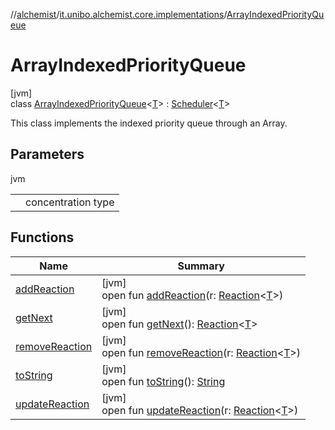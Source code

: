 //[alchemist](../../../index.md)/[it.unibo.alchemist.core.implementations](../index.md)/[ArrayIndexedPriorityQueue](index.md)

# ArrayIndexedPriorityQueue

[jvm]\
class [ArrayIndexedPriorityQueue](index.md)<[T](index.md)> : [Scheduler](../../it.unibo.alchemist.core.interfaces/-scheduler/index.md)<[T](index.md)> 

This class implements the indexed priority queue through an Array.

## Parameters

jvm

| | |
|---|---|
| <T> | concentration type |

## Functions

| Name | Summary |
|---|---|
| [addReaction](add-reaction.md) | [jvm]<br>open fun [addReaction](add-reaction.md)(r: [Reaction](../../it.unibo.alchemist.model.interfaces/-reaction/index.md)<[T](index.md)>) |
| [getNext](get-next.md) | [jvm]<br>open fun [getNext](get-next.md)(): [Reaction](../../it.unibo.alchemist.model.interfaces/-reaction/index.md)<[T](index.md)> |
| [removeReaction](remove-reaction.md) | [jvm]<br>open fun [removeReaction](remove-reaction.md)(r: [Reaction](../../it.unibo.alchemist.model.interfaces/-reaction/index.md)<[T](index.md)>) |
| [toString](to-string.md) | [jvm]<br>open fun [toString](to-string.md)(): [String](https://docs.oracle.com/javase/8/docs/api/java/lang/String.html) |
| [updateReaction](update-reaction.md) | [jvm]<br>open fun [updateReaction](update-reaction.md)(r: [Reaction](../../it.unibo.alchemist.model.interfaces/-reaction/index.md)<[T](index.md)>) |
